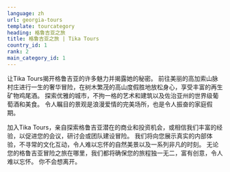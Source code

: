 ```yaml
---
language: zh
url: georgia-tours
template: tourcategory
heading: 格鲁吉亚之旅
title: 格鲁吉亚之旅 | Tika Tours
country_id: 1
rank: 2
main_category_id: 1
---
```

<div class="row content-row"><!-- 1151 (0)-->

</div>

<div class="row content-row"><!-- 1152 (3)-->
<div class="col-xs-12 col-sm-6 col-md-6"><!-- 1542 -->

让Tika Tours揭开格鲁吉亚的许多魅力并揭露她的秘密。 前往美丽的高加索山脉村庄进行一生的奢华冒险，在树木繁茂的高山度假胜地放松身心，享受丰富的再生矿物鸡尾酒。
探索优雅的城市，不拘一格的艺术和建筑以及佐治亚州的世界级葡萄酒和美食。 令人瞩目的景观是浪漫爱情的完美场所，也是令人振奋的家庭假期。

</div>

<div class="col-xs-12 col-sm-6 col-md-6"><!-- 1543 -->

加入Tika Tours，亲自探索格鲁吉亚潜在的商业和投资机会，或相信我们丰富的经验，以促进您的会议，研讨会或团队建设冒险。 我们将向您展示真实的内部体验，不寻常的文化互动，令人难以忘怀的自然美景以及一系列非凡的时刻。
无论您的格鲁吉亚冒险之旅在哪里，我们都将确保您的旅程独一无二，富有创意，令人难以忘怀。 你不会想离开。

</div>

</div>
